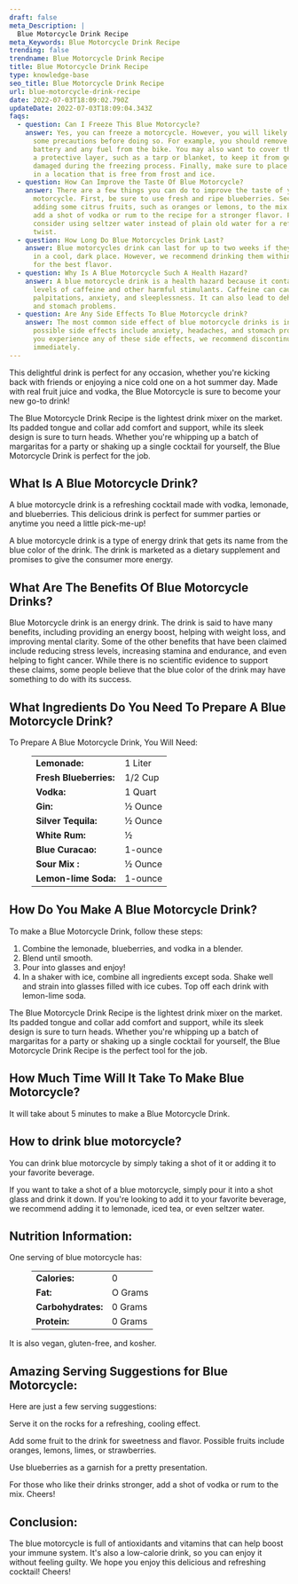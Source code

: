 ```yaml
---
draft: false
meta_Description: |
  Blue Motorcycle Drink Recipe
meta_Keywords: Blue Motorcycle Drink Recipe
trending: false
trendname: Blue Motorcycle Drink Recipe
title: Blue Motorcycle Drink Recipe
type: knowledge-base
seo_title: Blue Motorcycle Drink Recipe
url: blue-motorcycle-drink-recipe
date: 2022-07-03T18:09:02.790Z
updateDate: 2022-07-03T18:09:04.343Z
faqs:
  - question: Can I Freeze This Blue Motorcycle?
    answer: Yes, you can freeze a motorcycle. However, you will likely need to take
      some precautions before doing so. For example, you should remove the
      battery and any fuel from the bike. You may also want to cover the bike in
      a protective layer, such as a tarp or blanket, to keep it from getting
      damaged during the freezing process. Finally, make sure to place the bike
      in a location that is free from frost and ice.
  - question: How Can Improve the Taste Of Blue Motorcycle?
    answer: There are a few things you can do to improve the taste of your blue
      motorcycle. First, be sure to use fresh and ripe blueberries. Second, try
      adding some citrus fruits, such as oranges or lemons, to the mix. Third,
      add a shot of vodka or rum to the recipe for a stronger flavor. Finally,
      consider using seltzer water instead of plain old water for a refreshing
      twist.
  - question: How Long Do Blue Motorcycles Drink Last?
    answer: Blue motorcycles drink can last for up to two weeks if they are stored
      in a cool, dark place. However, we recommend drinking them within one week
      for the best flavor.
  - question: Why Is A Blue Motorcycle Such A Health Hazard?
    answer: A blue motorcycle drink is a health hazard because it contains high
      levels of caffeine and other harmful stimulants. Caffeine can cause heart
      palpitations, anxiety, and sleeplessness. It can also lead to dehydration
      and stomach problems.
  - question: Are Any Side Effects To Blue Motorcycle drink?
    answer: The most common side effect of blue motorcycle drinks is insomnia. Other
      possible side effects include anxiety, headaches, and stomach problems. If
      you experience any of these side effects, we recommend discontinuing use
      immediately.
---
```

This delightful drink is perfect for any occasion, whether you're kicking back with friends or enjoying a nice cold one on a hot summer day. Made with real fruit juice and vodka, the Blue Motorcycle is sure to become your new go-to drink!

The Blue Motorcycle Drink Recipe is the lightest drink mixer on the market. Its padded tongue and collar add comfort and support, while its sleek design is sure to turn heads. Whether you're whipping up a batch of margaritas for a party or shaking up a single cocktail for yourself, the Blue Motorcycle Drink is perfect for the job.

## **What Is A Blue Motorcycle Drink?**

A blue motorcycle drink is a refreshing cocktail made with vodka, lemonade, and blueberries. This delicious drink is perfect for summer parties or anytime you need a little pick-me-up!

A blue motorcycle drink is a type of energy drink that gets its name from the blue color of the drink. The drink is marketed as a dietary supplement and promises to give the consumer more energy.

## **What Are The Benefits Of Blue Motorcycle Drinks?**

Blue Motorcycle drink is an energy drink. The drink is said to have many benefits, including providing an energy boost, helping with weight loss, and improving mental clarity. Some of the other benefits that have been claimed include reducing stress levels, increasing stamina and endurance, and even helping to fight cancer. While there is no scientific evidence to support these claims, some people believe that the blue color of the drink may have something to do with its success.

## **What Ingredients Do You Need To Prepare A Blue Motorcycle Drink?**

To Prepare A Blue Motorcycle Drink, You Will Need:

<figure class="wp-block-table is-style-stripes">
  <table>
    <tbody>
      <tr>
        <td>
          <strong>Lemonade:</strong>
        </td>
        <td>1 Liter</td>
      </tr>
      <tr>
        <td>
          <strong>Fresh Blueberries:</strong>
        </td>
        <td>1/2 Cup</td>
      </tr>
      <tr>
        <td>
          <strong>Vodka:</strong>
        </td>
        <td>1 Quart</td>
      </tr>
      <tr>
        <td>
          <strong>Gin:</strong>
        </td>
        <td>½ Ounce</td>
     </tr>
      <tr>
        <td>
          <strong>Silver Tequila:</strong>
        </td>
        <td>½ Ounce</td>
      </tr>
<tr>
        <td>
          <strong>White Rum:</strong>
        </td>
        <td>½ </td>
      </tr>
<tr>
        <td>
          <strong>Blue Curacao:</strong>
        </td>
        <td>1-ounce</td>
      </tr>
<tr>
        <td>
          <strong>Sour Mix :</strong>
        </td>
        <td>½ Ounce</td>
      </tr>
<tr>
        <td>
          <strong>Lemon-lime Soda:</strong>
        </td>
        <td>1-ounce</td>
      </tr>
    </tbody>

  </table>
</figure>

## **How Do You Make A Blue Motorcycle Drink?**

To make a Blue Motorcycle Drink, follow these steps:

1. Combine the lemonade, blueberries, and vodka in a blender.
2. Blend until smooth.
3. Pour into glasses and enjoy!
4. In a shaker with ice, combine all ingredients except soda. Shake well and strain into glasses filled with ice cubes. Top off each drink with lemon-lime soda.

The Blue Motorcycle Drink Recipe is the lightest drink mixer on the market. Its padded tongue and collar add comfort and support, while its sleek design is sure to turn heads. Whether you're whipping up a batch of margaritas for a party or shaking up a single cocktail for yourself, the Blue Motorcycle Drink Recipe is the perfect tool for the job.

## **How Much Time Will It Take To Make Blue Motorcycle?**

It will take about 5 minutes to make a Blue Motorcycle Drink.

## **How to drink blue motorcycle?**

You can drink blue motorcycle by simply taking a shot of it or adding it to your favorite beverage.

If you want to take a shot of a blue motorcycle, simply pour it into a shot glass and drink it down. If you're looking to add it to your favorite beverage, we recommend adding it to lemonade, iced tea, or even seltzer water.

## **Nutrition Information:**

One serving of blue motorcycle has:

<figure class="wp-block-table is-style-stripes">
  <table>
    <tbody>
      <tr>
        <td>
          <strong>Calories:</strong>
        </td>
        <td>0</td>
      </tr>
      <tr>
        <td>
          <strong>Fat:</strong>
        </td>
        <td>O Grams</td>
      </tr>
      <tr>
        <td>
          <strong>Carbohydrates:</strong>
        </td>
        <td>0 Grams</td>
      </tr>
      <tr>
        <td>
          <strong>Protein:</strong>
        </td>
        <td>0 Grams</td>
     </tr>
    </tbody>
  </table>
</figure>

It is also vegan, gluten-free, and kosher.

## **Amazing Serving Suggestions for Blue Motorcycle:**

Here are just a few serving suggestions:

Serve it on the rocks for a refreshing, cooling effect.

Add some fruit to the drink for sweetness and flavor. Possible fruits include oranges, lemons, limes, or strawberries.

Use blueberries as a garnish for a pretty presentation.

For those who like their drinks stronger, add a shot of vodka or rum to the mix. Cheers!

## **Conclusion:**

The blue motorcycle is full of antioxidants and vitamins that can help boost your immune system. It's also a low-calorie drink, so you can enjoy it without feeling guilty. We hope you enjoy this delicious and refreshing cocktail! Cheers!